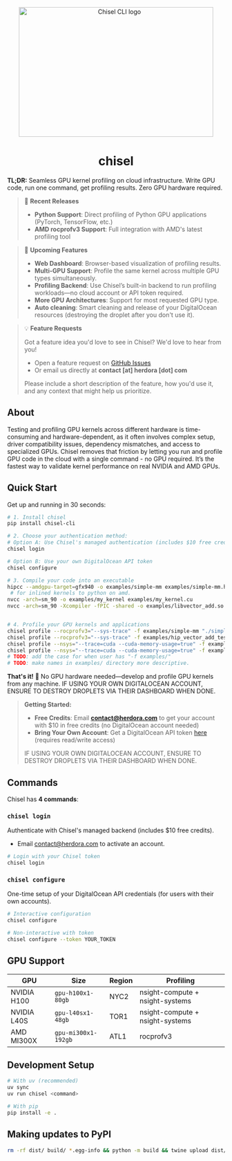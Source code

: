 <div align="center">
  <img width="450" height="300" src="https://i.imgur.com/H32IKRZ.jpeg" alt="Chisel CLI logo" /> 
	<h1>chisel</h1>
</div>

**TL;DR:** Seamless GPU kernel profiling on cloud infrastructure. Write GPU code, run one command, get profiling results. Zero GPU hardware required.

> 🚀 **Recent Releases**
>
> - **Python Support**: Direct profiling of Python GPU applications (PyTorch, TensorFlow, etc.)
> - **AMD rocprofv3 Support**: Full integration with AMD's latest profiling tool

> 🔮 **Upcoming Features**
>
> - **Web Dashboard**: Browser-based visualization of profiling results.
> - **Multi-GPU Support**: Profile the same kernel across multiple GPU types simultaneously.
> - **Profiling Backend**: Use Chisel’s built-in backend to run profiling workloads—no cloud account or API token required.
> - **More GPU Architectures**: Support for most requested GPU type.
> - **Auto cleaning**: Smart cleaning and release of your DigitalOcean resources (destroying the droplet after you don't use it).

> 💡 **Feature Requests**
>
> Got a feature idea you'd love to see in Chisel? We'd love to hear from you!
>
> - Open a feature request on [GitHub Issues](https://github.com/Herdora/chisel/issues)
> - Or email us directly at **contact [at] herdora [dot] com**
>
> Please include a short description of the feature, how you'd use it, and any context that might help us prioritize.

## About

Testing and profiling GPU kernels across different hardware is time-consuming and hardware-dependent, as it often involves complex setup, driver compatibility issues, dependency mismatches, and access to specialized GPUs. Chisel removes that friction by letting you run and profile GPU code in the cloud with a single command - no GPU required. It’s the fastest way to validate kernel performance on real NVIDIA and AMD GPUs.

## Quick Start

Get up and running in 30 seconds:

```bash
# 1. Install chisel
pip install chisel-cli

# 2. Choose your authentication method:
# Option A: Use Chisel's managed authentication (includes $10 free credits)
chisel login

# Option B: Use your own DigitalOcean API token
chisel configure

# 3. Compile your code into an executable
hipcc --amdgpu-target=gfx940 -o examples/simple-mm examples/simple-mm.hip
 # for inlined kernels to python on amd.
nvcc -arch=sm_90 -o examples/my_kernel examples/my_kernel.cu
nvcc -arch=sm_90 -Xcompiler -fPIC -shared -o examples/libvector_add.so examples/vector_add.cu # for inlined kernels to python on nvidia.


# 4. Profile your GPU kernels and applications
chisel profile --rocprofv3="--sys-trace" -f examples/simple-mm "./simple-mm" # since this just copies the file, it isn't placed in a dir on the server.
chisel profile --rocprofv3="--sys-trace" -f examples/hip_vector_add_test.py -f examples/libvector_add_hip.so "python hip_vector_add_test.py"
chisel profile --nsys="--trace=cuda --cuda-memory-usage=true" -f examples/kernel.out "./kernel.out"
chisel profile --nsys="--trace=cuda --cuda-memory-usage=true" -f examples "python examples/simple_gpu_test.py" # syncs the entire examples directory and runs simple_gpu_test.py
# TODO: add the case for when user has "-f examples/"
# TODO: make names in examples/ directory more descriptive.
```

**That's it!** 🚀 No GPU hardware needed—develop and profile GPU kernels from any machine. IF USING YOUR OWN DIGITALOCEAN ACCOUNT, ENSURE TO DESTROY DROPLETS VIA THEIR DASHBOARD WHEN DONE.

> **Getting Started:**
>
> - **Free Credits**: Email **contact@herdora.com** to get your account with $10 in free credits (no DigitalOcean account needed)
> - **Bring Your Own Account**: Get a DigitalOcean API token [here](https://amd.digitalocean.com/account/api/tokens) (requires read/write access)
>
> IF USING YOUR OWN DIGITALOCEAN ACCOUNT, ENSURE TO DESTROY DROPLETS VIA THEIR DASHBOARD WHEN DONE.

## Commands

Chisel has **4 commands**:

### `chisel login`

Authenticate with Chisel's managed backend (includes $10 free credits).

- Email contact@herdora.com to activate an account.

```bash
# Login with your Chisel token
chisel login
```

### `chisel configure`

One-time setup of your DigitalOcean API credentials (for users with their own accounts).

```bash
# Interactive configuration
chisel configure

# Non-interactive with token
chisel configure --token YOUR_TOKEN
```

## GPU Support

| GPU         | Size                | Region | Profiling                       |
| ----------- | ------------------- | ------ | ------------------------------- |
| NVIDIA H100 | `gpu-h100x1-80gb`   | NYC2   | nsight-compute + nsight-systems |
| NVIDIA L40S | `gpu-l40sx1-48gb`   | TOR1   | nsight-compute + nsight-systems |
| AMD MI300X  | `gpu-mi300x1-192gb` | ATL1   | rocprofv3                       |

## Development Setup

```bash
# With uv (recommended)
uv sync
uv run chisel <command>

# With pip
pip install -e .
```

## Making updates to PyPI

```bash
rm -rf dist/ build/ *.egg-info && python -m build && twine upload dist/*
```
